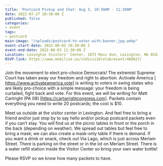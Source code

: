 ```yaml
---
title: 'Postcard Pickup and Chat: Aug 3, 10:30AM - 11:30AM'
date: 2022-07-27 10:30:00 Z
published: false
categories:
- event
tags:
- postcard
main-image: "/uploads/postcard-to-voter-with-banner.jpg.webp"
event-start-date: 2022-08-03 10:30:00 Z
event-end-date: 2022-08-03 11:30:00 Z
Location: Lexington Visitors' Center, 1875 Mass Ave, Lexington, MA 02420
RSVP-link: https://www.mobilize.us/indivisiblelab/event/488627/
---
```


Join the movement to elect pro-choice Democrats! The extremist Supreme Court has taken away our freedom and right to abortion. Activate America [ https://www.activateamerica.vote] is writing to voters in swing states who are likely pro-choice with a simple message: your freedom is being curtailed, fight back and vote. For this event, we will be writing for Matt Cartright (PA 08) [https://cartwrightcongress.com]. Packets contain everything you need to write 20 postcards; the cost is $10.

Meet us outside at the visitor center in Lexington. And feel free to bring a friend and/or just stop by to say hello and/or pickup postcard packets even if you can’t stay. You will find us at the picnic tables in front or the porch in the back (depending on weather). We spread out tables but feel free to bring a mask; we can also create a mask-only table if there is demand.
If you want a drink or snack, check out Via Lago, which is just across Meriam Street. There is parking on the street or in the lot on Meriam Street. There is a water refill station inside the Visitor Center so bring your own water bottle!

Please RSVP so we know how many packets to have.